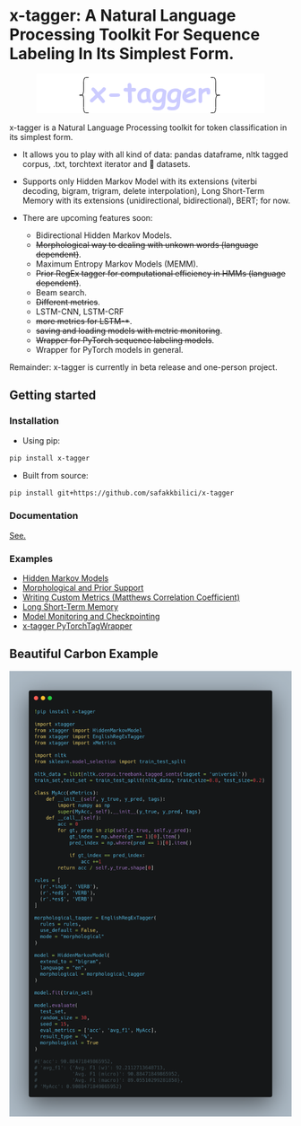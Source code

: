 # x-tagger: A Natural Language Processing Toolkit For Sequence Labeling In Its Simplest Form.

<p align="center">
  <img src="assets/logo.png"/>
</p>

x-tagger is a Natural Language Processing toolkit for token classification in its simplest form.

* It allows you to play with all kind of data: pandas dataframe, nltk tagged corpus, .txt, torchtext iterator and 🤗 datasets.

* Supports only Hidden Markov Model with its extensions (viterbi decoding, bigram, trigram, delete interpolation), Long Short-Term Memory with its extensions (unidirectional, bidirectional), BERT; for now.

* There are upcoming features soon:
  * Bidirectional Hidden Markov Models.
  * <s>Morphological way to dealing with unkown words (language dependent)</s>.
  * Maximum Entropy Markov Models (MEMM).
  * <s>Prior RegEx tagger for computational efficiency in HMMs (language dependent)</s>.
  * Beam search.
  * <s>Different metrics</s>.
  * LSTM-CNN, LSTM-CRF
  * <s>more metrics for LSTM\-\*</s>.
  * <s>saving and loading models with metric monitoring</s>.
  * <s> Wrapper for PyTorch sequence labeling models</s>.
  * Wrapper for PyTorch models in general.

Remainder: x-tagger is currently in beta release and one-person project.

## Getting started

### Installation

- Using pip:

```bash
pip install x-tagger
```
- Built from source:

```bash
pip install git+https://github.com/safakkbilici/x-tagger
```
### Documentation

[See.](https://github.com/safakkbilici/x-tagger/blob/main/docs/README.md)

### Examples

- [Hidden Markov Models](https://github.com/safakkbilici/x-tagger/blob/main/examples/Hidden%20Markov%20Models.ipynb)
- [Morphological and Prior Support](https://github.com/safakkbilici/x-tagger/blob/main/examples/Morphological%20and%20Prior%20Support.ipynb)
- [Writing Custom Metrics (Matthews Correlation Coefficient)](https://github.com/safakkbilici/x-tagger/blob/main/examples/Writing%20Custom%20Metrics%20(Matthews%20Correlation%20Coefficient).ipynb)
- [Long Short-Term Memory](https://github.com/safakkbilici/x-tagger/blob/main/examples/Long%20Short-Term%20Memory.ipynb)
- [Model Monitoring and Checkpointing](https://github.com/safakkbilici/x-tagger/blob/main/examples/Model%20Checkpointing.ipynb)
- [x-tagger PyTorchTagWrapper](https://github.com/safakkbilici/x-tagger/blob/main/examples/x-tagger%20PyTorchTagWrapper.ipynb)


## Beautiful Carbon Example

<p align="center">
  <img src="assets/carbon.png"/>
</p>
